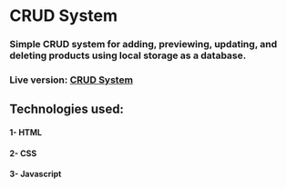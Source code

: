 # CRUD System

### Simple CRUD system for adding, previewing, updating, and deleting products using local storage as a database.

### Live version: [CRUD System](https://amrtarek1097.github.io/CRUD/)



## Technologies used:
#### 1- HTML
#### 2- CSS
#### 3- Javascript
